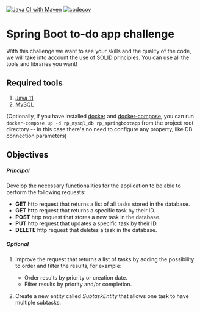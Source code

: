 [![Java CI with Maven](https://github.com/lealceldeiro/backend-coding-test/actions/workflows/maven.yml/badge.svg)](https://github.com/lealceldeiro/backend-coding-test/actions/workflows/maven.yml)
[![codecov](https://codecov.io/gh/lealceldeiro/backend-coding-test/branch/master/graph/badge.svg?token=F1EF4JTFBU)](https://codecov.io/gh/lealceldeiro/backend-coding-test)

# Spring Boot to-do app challenge

With this challenge we want to see your skills and the quality of the code, we will take into account the use of SOLID principles. You can use all the tools and libraries you want!


## Required tools

1. [Java 11](https://adoptopenjdk.net/)
2. [MySQL](https://dev.mysql.com/downloads/mysql/)

(Optionally, if you have installed [docker](https://docs.docker.com/) and
[docker-compose](https://docs.docker.com/compose/), you can run `docker-compose up -d rp_mysql_db rp_springbootapp` from
the project root directory -- in this case there's no need to configure any property, like DB connection parameters)

## Objectives

##### Principal

Develop the necessary functionalities for the application to be able to perform the following requests:

- **GET** http request that returns a list of all tasks stored in the database.
- **GET** http request that returns a specific task by their ID.
- **POST** http request that stores a new task in the database.
- **PUT** http request that updates a specific task by their ID.
- **DELETE** http request that deletes a task in the database.

##### Optional

1. Improve the request that returns a list of tasks by adding the possibility to order and filter the results, for example:

    - Order results by priority or creation date.
    - Filter results by priority and/or completion.
    
2. Create a new entity called *SubtaskEntity* that allows one task to have multiple subtasks.
